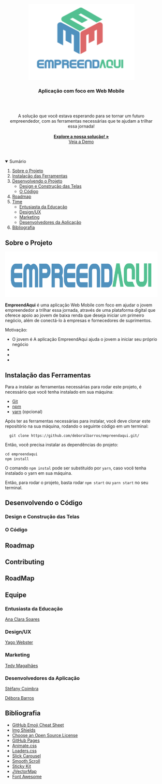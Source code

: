 <!--
*** Thanks for checking out the Best-README-Template. If you have a suggestion
*** that would make this better, please fork the repo and create a pull request
*** or simply open an issue with the tag "enhancement".
*** Thanks again! Now go create something AMAZING! :D
-->

<!-- PROJECT SHIELDS -->
<!--
*** I'm using markdown "reference style" links for readability.
*** Reference links are enclosed in brackets [ ] instead of parentheses ( ).
*** See the bottom of this document for the declaration of the reference variables
*** for contributors-url, forks-url, etc. This is an optional, concise syntax you may use.
*** https://www.markdownguide.org/basic-syntax/#reference-style-links
-->

<!-- PROJECT LOGO -->
<br />
<p align="center">
  <a href="https://github.com/deboralbarros/hackathon-ccr2">
    <img src="src/images/logo_full_transparente.png" alt="logo_full_transparente" width="350" height="250">
  </a>
  
  <h3>
      <p align="center">
        Aplicação com foco em Web Mobile
      </p>
  </h3>
  
  <br />
  <br />
    <p align="center">
      A solução que você estava esperando para se tornar um futuro empreendedor, com as ferramentas necessárias que te ajudam a trilhar essa jornada!
      <br />
      <br />
      <a href="https://www.figma.com/file/qQgBlxboVCGTH9rw9iIRry/EmpreendAqui?node-id=0%3A1"><strong>Explore a nossa solução! »</strong></a>
      <br />
      <a href="https://empreendaqui.vercel.app/">Veja a Demo</a>
    </p>
</p>

<br />
<br />

<!-- SUMARY -->
<details open="open">
  <summary>Sumário</summary>
  <ol>
    <li>
      <a href="#sobre-o-projeto">Sobre o Projeto</a>
    </li>
    <li>
      <a href="#instalacao-ferramentas">Instalação das Ferramentas</a>
    </li>
    <li>
      <a href="#desenvolvendo-o-projeto">Desenvolvendo o Projeto</a>
      <ul>
        <li><a href="#design-telas">Design e Construção das Telas</a></li>
        <li><a href="#codigo">O Código</a></li>
      </ul>
    </li>
    <li><a href="#roadmap">Roadmap</a></li>
    <li><a href="#time">Time</a>
      <ul>
        <li><a href="#entusiasta">Entusiasta da Educação</a></li>
        <li><a href="#design">Design/UX</a></li>
        <li><a href="#marketing">Marketing</a></li>
        <li><a href="#desenvolvedores">Desenvolvedores da Aplicação</a></li>
      </ul>
    </li>
    <li><a href="#bibliografia">Bibliografia</a></li>
  </ol>
</details>

<!-- ABOUT THE PROJECT -->

## Sobre o Projeto

<p align="center">
  <a href="https://github.com/deboralbarros/hackathon-ccr2">
    <img src="src/images/nome_colorido.png" alt="nome_colorido" width="800" height="150">
  </a>
</p>

<strong>EmpreendAqui</strong> é uma aplicação Web Mobile com foco em ajudar o jovem empreendedor a trilhar essa jornada, através de uma plataforma digital que oferece apoio ao jovem de baixa renda que deseja iniciar um primeiro negócio, além de conectá-lo à empresas e fornecedores de suprimentos.

Motivação:

- O jovem é A aplicação EmpreendAqui ajuda o jovem a iniciar seu próprio negócio
-
-
-

<!-- GETTING STARTED -->

## Instalação das Ferramentas

Para a instalar as ferramentas necessárias para rodar este projeto, é necessário que você tenha instalado em sua máquina:

<ul>
  <li>
    <a href="https://git-scm.com/">Git</a>
  </li>
  <li>
  <a href="https://nodejs.org/en">npm</a>
  </li>
  <li>
  <a href="https://yarnpkg.com/">yarn</a> (opcional)
  </li>
</ul>

Após ter as ferramentas necessárias para instalar, você deve clonar este repositório na sua máquina, rodando o seguinte código em um terminal:

```
  git clone https://github.com/deboralbarros/empreendaqui.git/
```

Então, você precisa instalar as dependências do projeto:

```
cd empreendaqui
npm install
```

O comando <code>npm instal</code> pode ser substituído por <code>yarn</code>, caso você tenha instalado o yarn em sua máquina.

Então, para rodar o projeto, basta rodar <code>npm start</code> ou <code>yarn start</code> no seu terminal.

<!-- DEVELOPING THE CODE -->

## Desenvolvendo o Código

### Design e Construção das Telas

<!-- THE CODE -->

### O Código

<!-- ROADMAP -->

## Roadmap

<!-- CONTRIBUTING -->

## Contributing

<!-- ROADMAP -->

## RoadMap

<!-- TEAM -->

## Equipe

### Entusiasta da Educação

[Ana Clara Soares](https://www.linkedin.com/in/anaclarasoareso/)

### Design/UX

[Yago Webster](https://linkedin.com/in/yagowebster)

### Marketing

[Tedy Magalhães](https://www.linkedin.com/in/tedymas/)

### Desenvolvedores da Aplicação

[Stéfany Coimbra](https://www.linkedin.com/in/st%C3%A9fany-coimbra-23780a16b)

[Débora Barros](https://linkedin.com/in/debora-lbarros)

<!-- ACKNOWLEDGEMENTS -->

## Bibliografia

- [GitHub Emoji Cheat Sheet](https://www.webpagefx.com/tools/emoji-cheat-sheet)
- [Img Shields](https://shields.io)
- [Choose an Open Source License](https://choosealicense.com)
- [GitHub Pages](https://pages.github.com)
- [Animate.css](https://daneden.github.io/animate.css)
- [Loaders.css](https://connoratherton.com/loaders)
- [Slick Carousel](https://kenwheeler.github.io/slick)
- [Smooth Scroll](https://github.com/cferdinandi/smooth-scroll)
- [Sticky Kit](http://leafo.net/sticky-kit)
- [JVectorMap](http://jvectormap.com)
- [Font Awesome](https://fontawesome.com)

<!-- MARKDOWN LINKS & IMAGES -->
<!-- https://www.markdownguide.org/basic-syntax/#reference-style-links -->

[contributors-shield]: https://img.shields.io/github/contributors/othneildrew/Best-README-Template.svg?style=for-the-badge
[contributors-url]: https://github.com/othneildrew/Best-README-Template/graphs/contributors
[forks-shield]: https://img.shields.io/github/forks/othneildrew/Best-README-Template.svg?style=for-the-badge
[forks-url]: https://github.com/othneildrew/Best-README-Template/network/members
[stars-shield]: https://img.shields.io/github/stars/othneildrew/Best-README-Template.svg?style=for-the-badge
[stars-url]: https://github.com/othneildrew/Best-README-Template/stargazers
[issues-shield]: https://img.shields.io/github/issues/othneildrew/Best-README-Template.svg?style=for-the-badge
[issues-url]: https://github.com/othneildrew/Best-README-Template/issues
[license-shield]: https://img.shields.io/github/license/othneildrew/Best-README-Template.svg?style=for-the-badge
[license-url]: https://github.com/othneildrew/Best-README-Template/blob/master/LICENSE.txt
[linkedin-shield]: https://img.shields.io/badge/-LinkedIn-black.svg?style=for-the-badge&logo=linkedin&colorB=555
[linkedin-url]: https://linkedin.com/in/othneildrew
[product-screenshot]: images/screenshot.png
